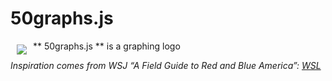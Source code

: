 # 50graphs.js

<a href="kylebutts.github.io/50graphs"><img src="raw.githubusercontent.com/kylebutts/50graphs/docs/logo.svg" align="left" hspace="10" vspace="6"></a>
** 50graphs.js ** is a graphing logo



*Inspiration comes from WSJ “A Field Guide to Red and Blue America”: [WSL](http://graphics.wsj.com/elections/2016/field-guide-red-blue-america/)*
